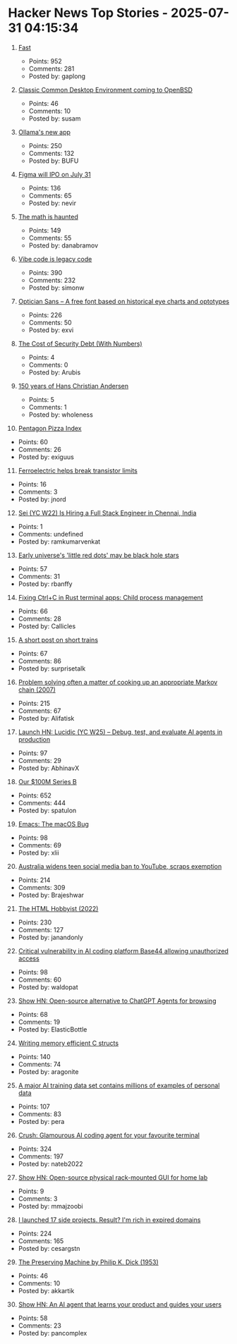 # Hacker News Top Stories - 2025-07-31 04:15:34

1. [Fast](https://www.catherinejue.com/fast)
   - Points: 952
   - Comments: 281
   - Posted by: gaplong

2. [Classic Common Desktop Environment coming to OpenBSD](https://undeadly.org/cgi?action=article;sid=20250730080301)
   - Points: 46
   - Comments: 10
   - Posted by: susam

3. [Ollama's new app](https://ollama.com/blog/new-app)
   - Points: 250
   - Comments: 132
   - Posted by: BUFU

4. [Figma will IPO on July 31](https://www.figma.com/blog/ipo-pricing/)
   - Points: 136
   - Comments: 65
   - Posted by: nevir

5. [The math is haunted](https://overreacted.io/the-math-is-haunted/)
   - Points: 149
   - Comments: 55
   - Posted by: danabramov

6. [Vibe code is legacy code](https://blog.val.town/vibe-code)
   - Points: 390
   - Comments: 232
   - Posted by: simonw

7. [Optician Sans – A free font based on historical eye charts and optotypes](https://optician-sans.com/)
   - Points: 226
   - Comments: 50
   - Posted by: exvi

8. [The Cost of Security Debt (With Numbers)](https://rsolv.dev/blog/real-cost-security-debt-roi)
   - Points: 4
   - Comments: 0
   - Posted by: Arubis

9. [150 years of Hans Christian Andersen](https://www.newstatesman.com/culture/books/book-of-the-day/2025/07/150-years-of-the-bizarre-hans-christian-andersen)
   - Points: 5
   - Comments: 1
   - Posted by: wholeness

10. [Pentagon Pizza Index](https://www.pizzint.watch/)
   - Points: 60
   - Comments: 26
   - Posted by: exiguus

11. [Ferroelectric helps break transistor limits](https://spectrum.ieee.org/negative-capacitance-schottky-limit)
   - Points: 16
   - Comments: 3
   - Posted by: jnord

12. [Sei (YC W22) Is Hiring a Full Stack Engineer in Chennai, India](https://www.ycombinator.com/companies/sei/jobs/LeAtLYf-full-stack-engineer-typescript-react-gen-ai)
   - Points: 1
   - Comments: undefined
   - Posted by: ramkumarvenkat

13. [Early universe's 'little red dots' may be black hole stars](https://www.science.org/content/article/early-universe-s-little-red-dots-may-be-black-hole-stars)
   - Points: 57
   - Comments: 31
   - Posted by: rbanffy

14. [Fixing Ctrl+C in Rust terminal apps: Child process management](https://www.fiveonefour.com/blog/Fixing-ctrl-c-in-terminal-apps-child-process-management)
   - Points: 66
   - Comments: 28
   - Posted by: Callicles

15. [A short post on short trains](https://shakeddown.substack.com/p/a-short-post-on-short-trains)
   - Points: 67
   - Comments: 86
   - Posted by: surprisetalk

16. [Problem solving often a matter of cooking up an appropriate Markov chain (2007)](http://math.uchicago.edu/~shmuel/Network-course-readings/Markov_chain_tricks.pdf)
   - Points: 215
   - Comments: 67
   - Posted by: Alifatisk

17. [Launch HN: Lucidic (YC W25) – Debug, test, and evaluate AI agents in production](undefined)
   - Points: 97
   - Comments: 29
   - Posted by: AbhinavX

18. [Our $100M Series B](https://oxide.computer/blog/our-100m-series-b)
   - Points: 652
   - Comments: 444
   - Posted by: spatulon

19. [Emacs: The macOS Bug](https://xlii.space/eng/emacs-the-macos-bug/)
   - Points: 98
   - Comments: 69
   - Posted by: xlii

20. [Australia widens teen social media ban to YouTube, scraps exemption](https://www.reuters.com/legal/litigation/australia-widens-teen-social-media-ban-youtube-scraps-exemption-2025-07-29/)
   - Points: 214
   - Comments: 309
   - Posted by: Brajeshwar

21. [The HTML Hobbyist (2022)](https://www.htmlhobbyist.com/)
   - Points: 230
   - Comments: 127
   - Posted by: janandonly

22. [Critical vulnerability in AI coding platform Base44 allowing unauthorized access](https://www.wiz.io/blog/critical-vulnerability-base44)
   - Points: 98
   - Comments: 60
   - Posted by: waldopat

23. [Show HN: Open-source alternative to ChatGPT Agents for browsing](https://github.com/trymeka/agent)
   - Points: 68
   - Comments: 19
   - Posted by: ElasticBottle

24. [Writing memory efficient C structs](https://tomscheers.github.io/2025/07/29/writing-memory-efficient-structs-post.html)
   - Points: 140
   - Comments: 74
   - Posted by: aragonite

25. [A major AI training data set contains millions of examples of personal data](https://www.technologyreview.com/2025/07/18/1120466/a-major-ai-training-data-set-contains-millions-of-examples-of-personal-data/)
   - Points: 107
   - Comments: 83
   - Posted by: pera

26. [Crush: Glamourous AI coding agent for your favourite terminal](https://github.com/charmbracelet/crush)
   - Points: 324
   - Comments: 197
   - Posted by: nateb2022

27. [Show HN: Open-source physical rack-mounted GUI for home lab](https://www.getubo.com/post/gui-for-raspberry-pi-inside-mini-racks)
   - Points: 9
   - Comments: 3
   - Posted by: mmajzoobi

28. [I launched 17 side projects. Result? I'm rich in expired domains](undefined)
   - Points: 224
   - Comments: 165
   - Posted by: cesargstn

29. [The Preserving Machine by Philip K. Dick (1953)](https://archive.org/details/Fantasy_Science_Fiction_v004n06_1953-06)
   - Points: 46
   - Comments: 10
   - Posted by: akkartik

30. [Show HN: An AI agent that learns your product and guides your users](https://frigade.ai)
   - Points: 58
   - Comments: 23
   - Posted by: pancomplex

